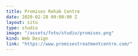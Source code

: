 ```yaml
---
title: Promises Rehab Centre
date: 2020-02-28 00:00:00 Z
layout: sito
type: studio
image: "/assets/foto/studio/promises.png"
kind: Web Design
link: "https://www.promisestreatmentcentre.com/"
---
```


